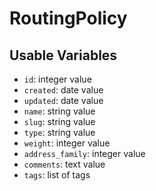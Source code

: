 # RoutingPolicy

## Usable Variables

  * `id`: integer value
  * `created`: date value
  * `updated`: date value
  * `name`: string value
  * `slug`: string value
  * `type`: string value
  * `weight`: integer value
  * `address_family`: integer value
  * `comments`: text value
  * `tags`: list of tags
